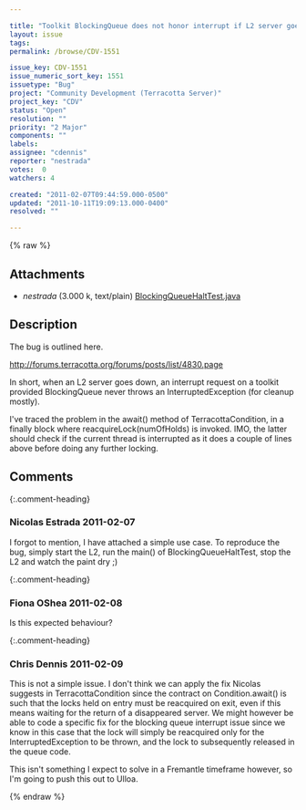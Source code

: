 ```yaml
---

title: "Toolkit BlockingQueue does not honor interrupt if L2 server goes offline"
layout: issue
tags: 
permalink: /browse/CDV-1551

issue_key: CDV-1551
issue_numeric_sort_key: 1551
issuetype: "Bug"
project: "Community Development (Terracotta Server)"
project_key: "CDV"
status: "Open"
resolution: ""
priority: "2 Major"
components: ""
labels: 
assignee: "cdennis"
reporter: "nestrada"
votes:  0
watchers: 4

created: "2011-02-07T09:44:59.000-0500"
updated: "2011-10-11T19:09:13.000-0400"
resolved: ""

---
```




{% raw %}


## Attachments

* <em>nestrada</em> (3.000 k, text/plain) [BlockingQueueHaltTest.java](/attachments/CDV/CDV-1551/BlockingQueueHaltTest.java)




## Description

<div markdown="1" class="description">

The bug is outlined here.

http://forums.terracotta.org/forums/posts/list/4830.page

In short, when an L2 server goes down, an interrupt request on a toolkit provided BlockingQueue never throws an InterruptedException (for cleanup mostly).

I've traced the problem in the await() method of TerracottaCondition, in a finally block where  reacquireLock(numOfHolds) is invoked. IMO, the latter should check if the current thread is interrupted as it does a couple of lines above before doing any further locking.



</div>

## Comments


{:.comment-heading}
### **Nicolas Estrada** <span class="date">2011-02-07</span>

<div markdown="1" class="comment">

I forgot to mention, I have attached a simple use case. To reproduce the bug, simply start the L2, run the main() of BlockingQueueHaltTest, stop the L2 and watch the paint dry ;)

</div>


{:.comment-heading}
### **Fiona OShea** <span class="date">2011-02-08</span>

<div markdown="1" class="comment">

Is this expected behaviour?

</div>


{:.comment-heading}
### **Chris Dennis** <span class="date">2011-02-09</span>

<div markdown="1" class="comment">

This is not a simple issue.  I don't think we can apply the fix Nicolas suggests in TerracottaCondition since the contract on Condition.await() is such that the locks held on entry must be reacquired on exit, even if this means waiting for the return of a disappeared server.  We might however be able to code a specific fix for the blocking queue interrupt issue since we know in this case that the lock will simply be reacquired only for the InterruptedException to be thrown, and the lock to subsequently released in the queue code.

This isn't something I expect to solve in a Fremantle timeframe however, so I'm going to push this out to Ulloa. 

</div>



{% endraw %}
